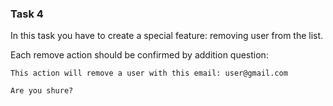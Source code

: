 ### Task 4

In this task you have to create a special feature: removing user from the list.

Each remove action should be confirmed by addition question:

`This action will remove a user with this email: user@gmail.com`

`Are you shure?`



